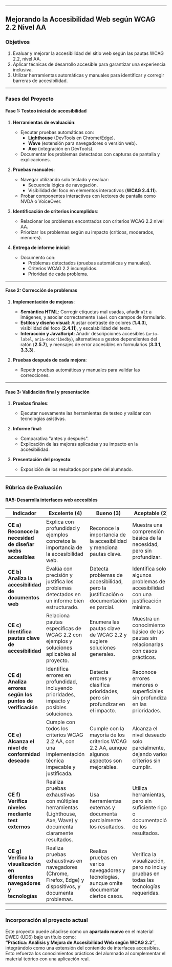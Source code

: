 
---

## **Mejorando la Accesibilidad Web según WCAG 2.2 Nivel AA**

### **Objetivos**
1. Evaluar y mejorar la accesibilidad del sitio web según las pautas WCAG 2.2, nivel AA.
2. Aplicar técnicas de desarrollo accesible para garantizar una experiencia inclusiva.
3. Utilizar herramientas automáticas y manuales para identificar y corregir barreras de accesibilidad.

---

### **Fases del Proyecto**

#### **Fase 1: Testeo inicial de accesibilidad**
1. **Herramientas de evaluación**:
    - Ejecutar pruebas automáticas con:
        - **Lighthouse** (DevTools en Chrome/Edge).
        - **Wave** (extensión para navegadores o versión web).
        - **Axe** (integración en DevTools).
    - Documentar los problemas detectados con capturas de pantalla y explicaciones.

2. **Pruebas manuales**:
    - Navegar utilizando solo teclado y evaluar:
        - Secuencia lógica de navegación.
        - Visibilidad del foco en elementos interactivos (**WCAG 2.4.11**).
    - Probar componentes interactivos con lectores de pantalla como NVDA o VoiceOver.

3. **Identificación de criterios incumplidos**:
    - Relacionar los problemas encontrados con criterios WCAG 2.2 nivel AA.
    - Priorizar los problemas según su impacto (críticos, moderados, menores).

4. **Entrega de informe inicial**:
    - Documento con:
        - Problemas detectados (pruebas automáticas y manuales).
        - Criterios WCAG 2.2 incumplidos.
        - Prioridad de cada problema.

---

#### **Fase 2: Corrección de problemas**
1. **Implementación de mejoras**:
    - **Semántica HTML**: Corregir etiquetas mal usadas, añadir `alt` a imágenes, y asociar correctamente `label` con campos de formulario.
    - **Estilos y diseño visual**: Ajustar contraste de colores (**1.4.3**), visibilidad del foco (**2.4.11**), y escalabilidad del texto.
    - **Interacción y JavaScript**: Añadir descripciones accesibles (`aria-label`, `aria-describedby`), alternativas a gestos dependientes del ratón (**2.5.7**), y mensajes de error accesibles en formularios (**3.3.1**, **3.3.3**).

2. **Pruebas después de cada mejora**:
    - Repetir pruebas automáticas y manuales para validar las correcciones.

---

#### **Fase 3: Validación final y presentación**
1. **Pruebas finales**:
    - Ejecutar nuevamente las herramientas de testeo y validar con tecnologías asistivas.

2. **Informe final**:
    - Comparativa "antes y después".
    - Explicación de las mejoras aplicadas y su impacto en la accesibilidad.

3. **Presentación del proyecto**:
    - Exposición de los resultados por parte del alumnado.

---

### **Rúbrica de Evaluación**

#### **RA5: Desarrolla interfaces web accesibles**

| **Indicador**                                    | **Excelente (4)**                                                                                              | **Bueno (3)**                                                                                   | **Aceptable (2)**                                                                         | **Insuficiente (1)**                                                      |
|--------------------------------------------------|---------------------------------------------------------------------------------------------------------------|------------------------------------------------------------------------------------------------|-------------------------------------------------------------------------------------------|-----------------------------------------------------------------------------|
| **CE a) Reconoce la necesidad de diseñar webs accesibles** | Explica con profundidad y ejemplos concretos la importancia de la accesibilidad web.                           | Reconoce la importancia de la accesibilidad y menciona pautas clave.                          | Muestra una comprensión básica de la necesidad, pero sin profundizar.                     | No identifica por qué es importante diseñar webs accesibles.              |
| **CE b) Analiza la accesibilidad de documentos web**  | Evalúa con precisión y justifica los problemas detectados en un informe bien estructurado.                     | Detecta problemas de accesibilidad, pero la justificación o documentación es parcial.         | Identifica solo algunos problemas de accesibilidad con una justificación mínima.          | No realiza un análisis correcto ni detecta problemas significativos.      |
| **CE c) Identifica pautas clave de accesibilidad**   | Relaciona pautas específicas de WCAG 2.2 con ejemplos y soluciones aplicables al proyecto.                    | Enumera las pautas clave de WCAG 2.2 y sugiere soluciones generales.                          | Muestra un conocimiento básico de las pautas sin relacionarlas con casos prácticos.       | No identifica pautas o lo hace de forma incorrecta o superficial.         |
| **CE d) Analiza errores según los puntos de verificación** | Identifica errores en profundidad, incluyendo prioridades, impacto y posibles soluciones.                      | Detecta errores y clasifica prioridades, pero sin profundizar en el impacto.                  | Reconoce errores menores o superficiales sin profundizar en las prioridades.              | No analiza errores ni aplica puntos de verificación de WCAG 2.2.          |
| **CE e) Alcanza el nivel de conformidad deseado**   | Cumple con todos los criterios WCAG 2.2 AA, con una implementación técnica impecable y justificada.            | Cumple con la mayoría de los criterios WCAG 2.2 AA, aunque algunos aspectos son mejorables.   | Alcanza el nivel deseado solo parcialmente, dejando varios criterios sin cumplir.          | No alcanza el nivel de conformidad deseado ni implementa mejoras clave.   |
| **CE f) Verifica niveles mediante test externos**   | Realiza pruebas exhaustivas con múltiples herramientas (Lighthouse, Axe, Wave) y documenta claramente resultados. | Usa herramientas externas y documenta parcialmente los resultados.                            | Utiliza herramientas, pero sin suficiente rigor o documentación de los resultados.         | No utiliza herramientas externas o lo hace sin validar adecuadamente.     |
| **CE g) Verifica la visualización en diferentes navegadores y tecnologías** | Realiza pruebas exhaustivas en navegadores (Chrome, Firefox, Edge) y dispositivos, y documenta problemas.       | Realiza pruebas en varios navegadores y tecnologías, aunque omite documentar ciertos casos.   | Verifica la visualización, pero no incluye pruebas en todas las tecnologías requeridas.    | No realiza pruebas suficientes ni valida compatibilidad en navegadores.   |

---

### **Incorporación al proyecto actual**
Este proyecto puede añadirse como un **apartado nuevo** en el material DWEC (UD6) bajo un título como:  
**“Práctica: Análisis y Mejora de Accesibilidad Web según WCAG 2.2”**, integrándolo como una extensión del contenido de interfaces accesibles. Esto refuerza los conocimientos prácticos del alumnado al complementar el material teórico con una aplicación real.

